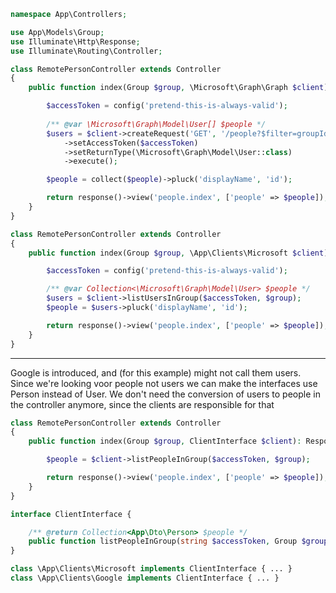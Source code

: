 
```php
namespace App\Controllers;

use App\Models\Group;
use Illuminate\Http\Response;
use Illuminate\Routing\Controller;

class RemotePersonController extends Controller
{
    public function index(Group $group, \Microsoft\Graph\Graph $client): Response {

        $accessToken = config('pretend-this-is-always-valid');
        
        /** @var \Microsoft\Graph\Model\User[] $people */
        $users = $client->createRequest('GET', '/people?$filter=groupId eq ' . $group->remote_id) // pretend this is a valid filter
            ->setAccessToken($accessToken)
            ->setReturnType(\Microsoft\Graph\Model\User::class)
            ->execute();

        $people = collect($people)->pluck('displayName', 'id');

        return response()->view('people.index', ['people' => $people]);
    }
}
```

```php
class RemotePersonController extends Controller
{
    public function index(Group $group, \App\Clients\Microsoft $client): Response {

        $accessToken = config('pretend-this-is-always-valid');

        /** @var Collection<\Microsoft\Graph\Model\User> $people */
        $users = $client->listUsersInGroup($accessToken, $group);
        $people = $users->pluck('displayName', 'id');

        return response()->view('people.index', ['people' => $people]);
    }
}
```



----

Google is introduced, and (for this example) might not call them users.
Since we're looking voor people not users we can make the interfaces use Person instead of User.
We don't need the conversion of users to people in the controller anymore, since the clients are responsible for that

```php
class RemotePersonController extends Controller
{
    public function index(Group $group, ClientInterface $client): Response {

        $people = $client->listPeopleInGroup($accessToken, $group);

        return response()->view('people.index', ['people' => $people]);
    }
}
```

```php
interface ClientInterface {

    /** @return Collection<App\Dto\Person> $people */
    public function listPeopleInGroup(string $accessToken, Group $group): Collection;
}

class \App\Clients\Microsoft implements ClientInterface { ... }
class \App\Clients\Google implements ClientInterface { ... }
```
